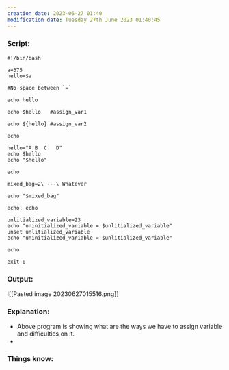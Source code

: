 ```yaml
---
creation date: 2023-06-27 01:40
modification date: Tuesday 27th June 2023 01:40:45
---
```


### Script:

```
#!/bin/bash

a=375
hello=$a

#No space between `=`

echo hello

echo $hello   #assign_var1

echo ${hello} #assign_var2

echo

hello="A B  C   D"
echo $hello
echo "$hello"

echo

mixed_bag=2\ ---\ Whatever

echo "$mixed_bag"

echo; echo

unlitialized_variable=23
echo "uninitialized_variable = $unlitialized_variable"
unset unlitialized_variable
echo "uninitialized_variable = $unlitialized_variable"

echo

exit 0
```

### Output:

![[Pasted image 20230627015516.png]]

### Explanation:

* Above program is showing what are the ways we have to assign variable and difficulties on it.
* 

### Things know:
